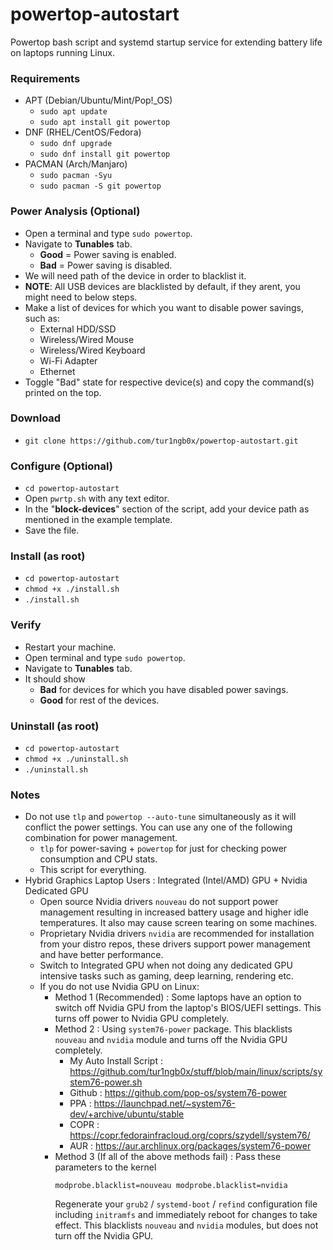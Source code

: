 
# powertop-autostart

Powertop bash script and systemd startup service for extending battery life on laptops running Linux.

### Requirements
* APT (Debian/Ubuntu/Mint/Pop!_OS)
    * `sudo apt update`
    * `sudo apt install git powertop`
* DNF (RHEL/CentOS/Fedora)
    * `sudo dnf upgrade`
    * `sudo dnf install git powertop`
* PACMAN (Arch/Manjaro)
    * `sudo pacman -Syu`
    * `sudo pacman -S git powertop`

### Power Analysis (Optional)
* Open a terminal and type `sudo powertop`.
* Navigate to **Tunables** tab.
    * **Good** = Power saving is enabled.
    * **Bad** = Power saving is disabled.
* We will need path of the device in order to blacklist it.
* **NOTE**: All USB devices are blacklisted by default, if they arent, you might need to below steps.
* Make a list of devices for which you want to disable power savings, such as:
	* External HDD/SSD
    * Wireless/Wired Mouse
    * Wireless/Wired Keyboard
    * Wi-Fi Adapter
    * Ethernet
* Toggle "Bad" state for respective device(s) and copy the command(s) printed on the top.

### Download
* `git clone https://github.com/tur1ngb0x/powertop-autostart.git`

### Configure (Optional)
* `cd powertop-autostart`
* Open `pwrtp.sh` with any text editor.
* In the "**block-devices**" section of the script, add your device path as mentioned in the example template.
* Save the file.

### Install (as root)
* `cd powertop-autostart`
* `chmod +x ./install.sh`
* `./install.sh`

### Verify
* Restart your machine.
* Open terminal and type `sudo powertop`.
* Navigate to **Tunables** tab.
* It should show
    * **Bad** for devices for which you have disabled power savings.
    * **Good** for rest of the devices.

### Uninstall (as root)
* `cd powertop-autostart`
* `chmod +x ./uninstall.sh`
* `./uninstall.sh`

### Notes
* Do not use `tlp` and `powertop --auto-tune` simultaneously as it will conflict the power settings. You can use any one of the following combination for power management.
    * `tlp` for power-saving + `powertop` for just for checking power consumption and CPU stats.
    * This script for everything.
* Hybrid Graphics Laptop Users : Integrated (Intel/AMD) GPU + Nvidia Dedicated GPU
	* Open source Nvidia drivers `nouveau` do not support power management resulting in increased battery usage and higher idle temperatures. It also may cause screen tearing on some machines.
	* Proprietary Nvidia drivers `nvidia` are recommended for installation from your distro repos, these drivers support power management and have better performance.
    * Switch to Integrated GPU when not doing any dedicated GPU intensive tasks such as gaming, deep learning, rendering etc.
    * If you do not use Nvidia GPU on Linux:
        * Method 1 (Recommended) : Some laptops have an option to switch off Nvidia GPU from the laptop's BIOS/UEFI settings. This turns off power to Nvidia GPU completely.
        * Method 2 : Using `system76-power` package. This blacklists `nouveau` and `nvidia` module and turns off the Nvidia GPU completely.
            * My Auto Install Script : https://github.com/tur1ngb0x/stuff/blob/main/linux/scripts/system76-power.sh
            * Github : https://github.com/pop-os/system76-power
            * PPA : https://launchpad.net/~system76-dev/+archive/ubuntu/stable
            * COPR : https://copr.fedorainfracloud.org/coprs/szydell/system76/
            * AUR : https://aur.archlinux.org/packages/system76-power            
        * Method 3 (If all of the above methods fail) : Pass these parameters to the kernel
            ```
            modprobe.blacklist=nouveau modprobe.blacklist=nvidia
            ```
            Regenerate your `grub2` / `systemd-boot` / `refind` configuration file including `initramfs` and immediately reboot for changes to take effect. This blacklists `nouveau` and `nvidia` modules, but does not turn off the Nvidia GPU.
